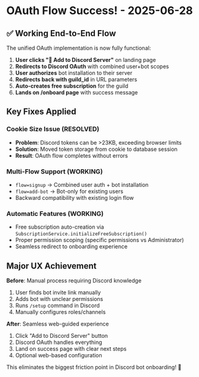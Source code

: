 # OAuth Flow Success! - 2025-06-28

## ✅ Working End-to-End Flow

The unified OAuth implementation is now fully functional:

1. **User clicks "🚀 Add to Discord Server"** on landing page
2. **Redirects to Discord OAuth** with combined user+bot scopes
3. **User authorizes** bot installation to their server
4. **Redirects back with guild_id** in URL parameters
5. **Auto-creates free subscription** for the guild
6. **Lands on /onboard page** with success message

## Key Fixes Applied

### **Cookie Size Issue (RESOLVED)**
- **Problem**: Discord tokens can be >23KB, exceeding browser limits
- **Solution**: Moved token storage from cookie to database session
- **Result**: OAuth flow completes without errors

### **Multi-Flow Support (WORKING)**
- `flow=signup` → Combined user auth + bot installation
- `flow=add-bot` → Bot-only for existing users
- Backward compatibility with existing login flow

### **Automatic Features (WORKING)**
- Free subscription auto-creation via `SubscriptionService.initializeFreeSubscription()`
- Proper permission scoping (specific permissions vs Administrator)
- Seamless redirect to onboarding experience

## Major UX Achievement

**Before**: Manual process requiring Discord knowledge
1. User finds bot invite link manually
2. Adds bot with unclear permissions
3. Runs `/setup` command in Discord
4. Manually configures roles/channels

**After**: Seamless web-guided experience
1. Click "Add to Discord Server" button
2. Discord OAuth handles everything
3. Land on success page with clear next steps
4. Optional web-based configuration

This eliminates the biggest friction point in Discord bot onboarding! 🚀